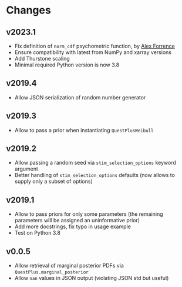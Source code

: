 Changes
=======

v2023.1
--------

* Fix definition of `norm_cdf` psychometric function, by [Alex Forrence](https://github.com/aforren1)
* Ensure compatibility with latest from NumPy and xarray versions
* Add Thurstone scaling
* Minimal required Python version is now 3.8

v2019.4
-------

* Allow JSON serialization of random number generator

v2019.3
-------

* Allow to pass a prior when instantiating `QuestPlusWeibull`

v2019.2
-------

* Allow passing a random seed via `stim_selection_options` keyword
  argument
* Better handling of `stim_selection_options` defaults (now allows
  to supply only a subset of options)

v2019.1
-------

* Allow to pass priors for only some parameters
  (the remaining parameters will be assigned an uninformative prior)
* Add more docstrings, fix typo in usage example
* Test on Python 3.8

v0.0.5
------

* Allow retrieval of marginal posterior PDFs via `QuestPlus.marginal_posterior`
* Allow `nan` values in JSON output (violating JSON std but useful)
